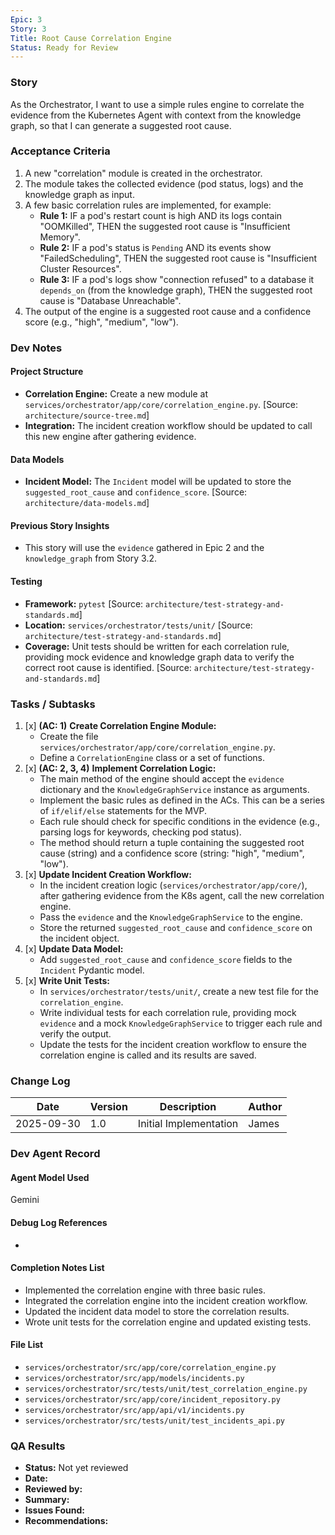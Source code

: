 ```yaml
---
Epic: 3
Story: 3
Title: Root Cause Correlation Engine
Status: Ready for Review
---
```


### Story

As the Orchestrator, I want to use a simple rules engine to correlate the evidence from the Kubernetes Agent with context from the knowledge graph, so that I can generate a suggested root cause.

### Acceptance Criteria

1.  A new "correlation" module is created in the orchestrator.
2.  The module takes the collected evidence (pod status, logs) and the knowledge graph as input.
3.  A few basic correlation rules are implemented, for example:
    *   **Rule 1:** IF a pod's restart count is high AND its logs contain "OOMKilled", THEN the suggested root cause is "Insufficient Memory".
    *   **Rule 2:** IF a pod's status is `Pending` AND its events show "FailedScheduling", THEN the suggested root cause is "Insufficient Cluster Resources".
    *   **Rule 3:** IF a pod's logs show "connection refused" to a database it `depends_on` (from the knowledge graph), THEN the suggested root cause is "Database Unreachable".
4.  The output of the engine is a suggested root cause and a confidence score (e.g., "high", "medium", "low").

### Dev Notes

#### Project Structure
- **Correlation Engine:** Create a new module at `services/orchestrator/app/core/correlation_engine.py`. [Source: `architecture/source-tree.md`]
- **Integration:** The incident creation workflow should be updated to call this new engine after gathering evidence.

#### Data Models
- **Incident Model:** The `Incident` model will be updated to store the `suggested_root_cause` and `confidence_score`. [Source: `architecture/data-models.md`]

#### Previous Story Insights
- This story will use the `evidence` gathered in Epic 2 and the `knowledge_graph` from Story 3.2.

#### Testing
- **Framework:** `pytest` [Source: `architecture/test-strategy-and-standards.md`]
- **Location:** `services/orchestrator/tests/unit/` [Source: `architecture/test-strategy-and-standards.md`]
- **Coverage:** Unit tests should be written for each correlation rule, providing mock evidence and knowledge graph data to verify the correct root cause is identified. [Source: `architecture/test-strategy-and-standards.md`]

### Tasks / Subtasks

1.  [x] **(AC: 1)** **Create Correlation Engine Module:**
    - Create the file `services/orchestrator/app/core/correlation_engine.py`.
    - Define a `CorrelationEngine` class or a set of functions.
2.  [x] **(AC: 2, 3, 4)** **Implement Correlation Logic:**
    - The main method of the engine should accept the `evidence` dictionary and the `KnowledgeGraphService` instance as arguments.
    - Implement the basic rules as defined in the ACs. This can be a series of `if/elif/else` statements for the MVP.
    - Each rule should check for specific conditions in the evidence (e.g., parsing logs for keywords, checking pod status).
    - The method should return a tuple containing the suggested root cause (string) and a confidence score (string: "high", "medium", "low").
3.  [x] **Update Incident Creation Workflow:**
    - In the incident creation logic (`services/orchestrator/app/core/`), after gathering evidence from the K8s agent, call the new correlation engine.
    - Pass the `evidence` and the `KnowledgeGraphService` to the engine.
    - Store the returned `suggested_root_cause` and `confidence_score` on the incident object.
4.  [x] **Update Data Model:**
    - Add `suggested_root_cause` and `confidence_score` fields to the `Incident` Pydantic model.
5.  [x] **Write Unit Tests:**
    - In `services/orchestrator/tests/unit/`, create a new test file for the `correlation_engine`.
    - Write individual tests for each correlation rule, providing mock `evidence` and a mock `KnowledgeGraphService` to trigger each rule and verify the output.
    - Update the tests for the incident creation workflow to ensure the correlation engine is called and its results are saved.

### Change Log

| Date | Version | Description | Author |
| --- | --- | --- | --- |
| 2025-09-30 | 1.0 | Initial Implementation | James |

### Dev Agent Record

#### Agent Model Used
Gemini

#### Debug Log References
-

#### Completion Notes List
- Implemented the correlation engine with three basic rules.
- Integrated the correlation engine into the incident creation workflow.
- Updated the incident data model to store the correlation results.
- Wrote unit tests for the correlation engine and updated existing tests.

#### File List
- `services/orchestrator/src/app/core/correlation_engine.py`
- `services/orchestrator/src/app/models/incidents.py`
- `services/orchestrator/src/tests/unit/test_correlation_engine.py`
- `services/orchestrator/src/app/core/incident_repository.py`
- `services/orchestrator/src/app/api/v1/incidents.py`
- `services/orchestrator/src/tests/unit/test_incidents_api.py`

### QA Results

- **Status:** Not yet reviewed
- **Date:**
- **Reviewed by:**
- **Summary:**
- **Issues Found:**
- **Recommendations:**
